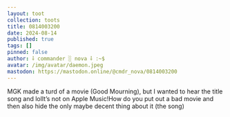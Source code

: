 ```yaml
---
layout: toot
collection: toots
title: 0814003200
date: 2024-08-14
published: true
tags: []
pinned: false
author: ⸸ commander ░ nova ⸸ :~$
avatar: /img/avatar/daemon.jpeg
mastodon: https://mastodon.online/@cmdr_nova/0814003200
---
```


MGK made a turd of a movie (Good Mourning), but I wanted to hear the title song and lolIt’s not on Apple Music!How do you put out a bad movie and then also hide the only maybe decent thing about it (the song)
